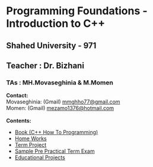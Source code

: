 # Programming Foundations - Introduction to C++
## Shahed University - 971
## Teacher : Dr. Bizhani
### TAs : MH.Movaseghinia & M.Momen
**Contact:** 
<br />
Movaseghinia:
    (Gmail) mmghho77@gmail.com
<br />
Momen:
    (Gmail) mezamo1376@hotmail.com
<br />
<br />
**Contents:**
* [Book (C++ How To Programming)](https://github.com/MMovasaghi/Introduction-to-cpp/tree/master/Book#programming-foundations---introduction-to-c)
* [Home Works](https://github.com/MMovasaghi/Introduction-to-cpp/tree/master/HomeWorks#home-works)
* [Term Project](https://github.com/MMovasaghi/Introduction-to-cpp/blob/master/HomeWorks/TermProject/TermProject.pdf)
* [Sample Pre Practical Term Exam](https://github.com/MMovasaghi/Introduction-to-cpp/blob/master/Pre-PracTermExam)
* [Educational Projects](https://github.com/MMovasaghi/Introduction-to-cpp/tree/master/Projects#projects)
